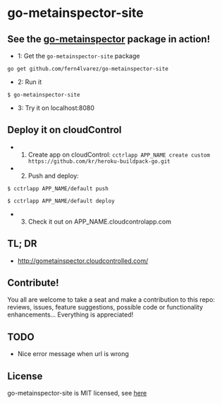 # go-metainspector-site 

## See the [go-metainspector](http://github.com/fern4lvarez/go-metainspector-site) package in action!

* 1: Get the `go-metainspector-site` package

```
go get github.com/fern4lvarez/go-metainspector-site
```

* 2: Run it

```
$ go-metainspector-site
```

* 3: Try it on localhost:8080

## Deploy it on cloudControl

* 1. Create app on cloudControl: `cctrlapp APP_NAME create custom https://github.com/kr/heroku-buildpack-go.git`

* 2. Push and deploy:

```
$ cctrlapp APP_NAME/default push

$ cctrlapp APP_NAME/default deploy
```

* 3. Check it out on APP_NAME.cloudcontrolapp.com

## TL; DR

* http://gometainspector.cloudcontrolled.com/

## Contribute!
You all are welcome to take a seat and make a contribution to this repo: reviews, issues, feature suggestions, possible code or functionality enhancements... Everything is appreciated!

## TODO
* Nice error message when url is wrong

## License
go-metainspector-site is MIT licensed, see [here](https://github.com/fern4lvarez/go-metainspector-site/blob/master/LICENSE)